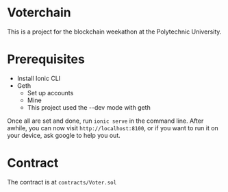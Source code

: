 # Voterchain

This is a project for the blockchain weekathon at the Polytechnic University. 

# Prerequisites

- Install Ionic CLI
- Geth
    - Set up accounts
    - Mine
    - This project used the --dev mode with geth

Once all are set and done, run `ionic serve` in the command line. After awhile, you can now visit `http://localhost:8100`, or if you want to run it on your device, ask google to help you out.

# Contract 

The contract is at `contracts/Voter.sol`
